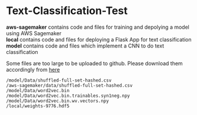 # Text-Classification-Test
**aws-sagemaker** contains code and files for training and depolying a model using AWS Sagemaker  
**local** contains code and files for deploying a Flask App for text classification  
**model** contains code and files which implement a CNN to do text classification  

Some files are too large to be uploaded to github. Please download them accordingly from [here](https://1drv.ms/f/s!AleyRh94gt8Qg2Egpmb_wWidMcT3)  
```
/model/Data/shuffled-full-set-hashed.csv  
/aws-sagemaker/data/shuffled-full-set-hashed.csv  
/model/Data/word2vec.bin  
/model/Data/word2vec.bin.trainables.syn1neg.npy  
/model/Data/word2vec.bin.wv.vectors.npy  
/local/weights-9776.hdf5  
```
